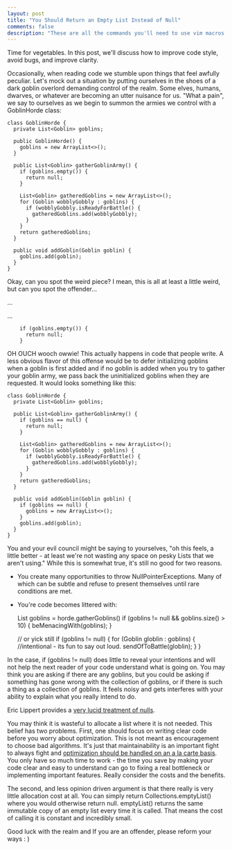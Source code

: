 ```yaml
---
layout: post
title: "You Should Return an Empty List Instead of Null"
comments: false
description: "These are all the commands you'll need to use vim macros.."
---
```


Time for vegetables. In this post, we'll discuss how to improve code style, avoid bugs, and improve clarity.

Occasionally, when reading code we stumble upon things that feel awfully peculiar. Let's mock out a situation by putting ourselves in the shoes of a dark goblin overlord demanding control of the realm. Some elves, humans, dwarves, or whatever are becoming an utter nuisance for us. "What a pain", we say to ourselves as we begin to summon the armies we control with a GoblinHorde class:

    class GoblinHorde {
      private List<Goblin> goblins;
    
      public GoblinHorde() {
        goblins = new ArrayList<>();
      }
    
      public List<Goblin> gatherGoblinArmy() {
        if (goblins.empty()) {
          return null;
        }
    
        List<Goblin> gatheredGoblins = new ArrayList<>();
        for (Goblin wobblyGobbly : goblins) {
          if (wobblyGobbly.isReadyForBattle() {
            gatheredGoblins.add(wobblyGobbly);
          }
        }
        return gatheredGoblins;
      }
    
      public void addGoblin(Goblin goblin) {
        goblins.add(goblin);
      }
    }

Okay, can you spot the weird piece? I mean, this is all at least a little weird, but can you spot the offender...

...

...

        if (goblins.empty()) {
          return null;
        }

OH OUCH wooch owwie! This actually happens in code that people write. A less obvious flavor of this offense would be to defer initializing goblins when a goblin is first added and if no goblin is added when you try to gather your goblin army, we pass back the uninitialized goblins when they are requested. It would looks something like this:

    class GoblinHorde {
      private List<Goblin> goblins;

      public List<Goblin> gatherGoblinArmy() {
        if (goblins == null) {
          return null;
        }

        List<Goblin> gatheredGoblins = new ArrayList<>();
        for (Goblin wobblyGobbly : goblins) {
          if (wobblyGobbly.isReadyForBattle() {
            gatheredGoblins.add(wobblyGobbly);
          }
        }
        return gatheredGoblins;
      }

      public void addGoblin(Goblin goblin) {
        if (goblins == null) {
          goblins = new ArrayList<>();
        }
        goblins.add(goblin);
      }
    }

You and your evil council might be saying to yourselves, "oh this feels, a little better - at least we're not wasting any space on pesky Lists that we aren't using." While this is somewhat true, it's still no good for two reasons.

* You create many opportunities to throw NullPointerExceptions. Many of which can be subtle and refuse to present themselves until rare conditions are met.
* You're code becomes littered with: 

    List<Goblin> goblins = horde.gatherGoblins()
    if (goblins != null && goblins.size() > 10) {
      beMenacingWith(goblins);
    }

    // or yick still
    if (goblins != null) {
      for (Goblin globlin : goblins) { //intentional - its fun to say out loud.
        sendOfToBattle(globlin);
      }
    }

In the case, if (goblins != null) does little to reveal your intentions and will not help the next reader of your code understand what is going on. You may think you are asking if there are any goblins, but you could be asking if something has gone wrong with the collection of goblins, or if there is such a thing as a collection of goblins. It feels noisy and gets interferes with your ability to explain what you really intend to do.

Eric Lippert provides a [very lucid treatment of nulls](http://blogs.msdn.com/b/ericlippert/archive/2009/05/14/null-is-not-empty.aspx).

You may think it is wasteful to allocate a list where it is not needed. This belief has two problems. First, one should focus on writing clear code before you worry about optimization. This is not meant as encouragement to choose bad algorithms. It's just that maintainability is an important fight to always fight and [optimization should be handled on an a la carte basis](http://c2.com/cgi/wiki?PrematureOptimization). You only have so much time to work - the time you save by making your code clear and easy to understand can go to fixing a real bottleneck or implementing important features. Really consider the costs and the benefits.

The second, and less opinion driven argument is that there really is very little allocation cost at all. You can simply return Collections.emptyList() where you would otherwise return null. emptyList() returns the same immutable copy of an empty list every time it is called. That means the cost of calling it is constant and incredibly small.

Good luck with the realm and If you are an offender, please reform your ways : )